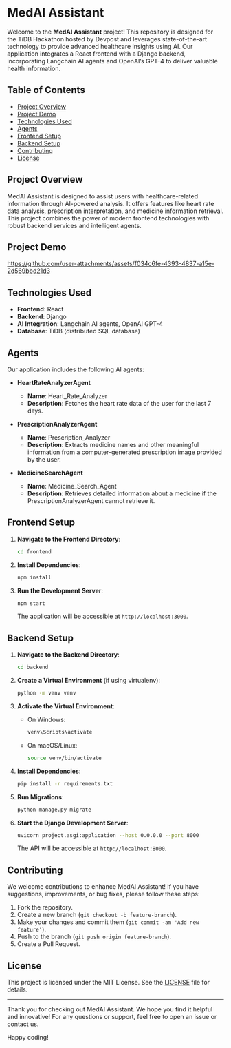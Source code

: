 # MedAI Assistant

Welcome to the **MedAI Assistant** project! This repository is designed for the TiDB Hackathon hosted by Devpost and leverages state-of-the-art technology to provide advanced healthcare insights using AI. Our application integrates a React frontend with a Django backend, incorporating Langchain AI agents and OpenAI’s GPT-4 to deliver valuable health information.

## Table of Contents

- [Project Overview](#project-overview)
- [Project Demo](#project-demo)
- [Technologies Used](#technologies-used)
- [Agents](#agents)
- [Frontend Setup](#frontend-setup)
- [Backend Setup](#backend-setup)
- [Contributing](#contributing)
- [License](#license)

## Project Overview

MedAI Assistant is designed to assist users with healthcare-related information through AI-powered analysis. It offers features like heart rate data analysis, prescription interpretation, and medicine information retrieval. This project combines the power of modern frontend technologies with robust backend services and intelligent agents.

## Project Demo


https://github.com/user-attachments/assets/f034c6fe-4393-4837-a15e-2d569bbd21d3



## Technologies Used

- **Frontend**: React
- **Backend**: Django
- **AI Integration**: Langchain AI agents, OpenAI GPT-4
- **Database**: TiDB (distributed SQL database)

## Agents

Our application includes the following AI agents:

- **HeartRateAnalyzerAgent**
  - **Name**: Heart_Rate_Analyzer
  - **Description**: Fetches the heart rate data of the user for the last 7 days.

- **PrescriptionAnalyzerAgent**
  - **Name**: Prescription_Analyzer
  - **Description**: Extracts medicine names and other meaningful information from a computer-generated prescription image provided by the user.

- **MedicineSearchAgent**
  - **Name**: Medicine_Search_Agent
  - **Description**: Retrieves detailed information about a medicine if the PrescriptionAnalyzerAgent cannot retrieve it.

## Frontend Setup

1. **Navigate to the Frontend Directory**:
   ```bash
   cd frontend
   ```

2. **Install Dependencies**:
   ```bash
   npm install
   ```

3. **Run the Development Server**:
   ```bash
   npm start
   ```
   The application will be accessible at `http://localhost:3000`.

## Backend Setup

1. **Navigate to the Backend Directory**:
   ```bash
   cd backend
   ```

2. **Create a Virtual Environment** (if using virtualenv):
   ```bash
   python -m venv venv
   ```

3. **Activate the Virtual Environment**:
   - On Windows:
     ```bash
     venv\Scripts\activate
     ```
   - On macOS/Linux:
     ```bash
     source venv/bin/activate
     ```

4. **Install Dependencies**:
   ```bash
   pip install -r requirements.txt
   ```

5. **Run Migrations**:
   ```bash
   python manage.py migrate
   ```

6. **Start the Django Development Server**:
   ```bash
   uvicorn project.asgi:application --host 0.0.0.0 --port 8000
   ```
   The API will be accessible at `http://localhost:8000`.

## Contributing

We welcome contributions to enhance MedAI Assistant! If you have suggestions, improvements, or bug fixes, please follow these steps:

1. Fork the repository.
2. Create a new branch (`git checkout -b feature-branch`).
3. Make your changes and commit them (`git commit -am 'Add new feature'`).
4. Push to the branch (`git push origin feature-branch`).
5. Create a Pull Request.

## License

This project is licensed under the MIT License. See the [LICENSE](LICENSE) file for details.

---

Thank you for checking out MedAI Assistant. We hope you find it helpful and innovative! For any questions or support, feel free to open an issue or contact us.

Happy coding!

